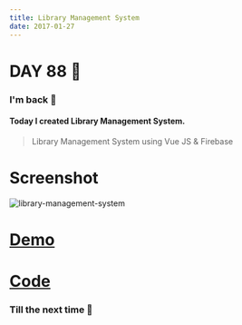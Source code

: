 ```yaml
---
title: Library Management System
date: 2017-01-27
---
```


# DAY 88 👾 

### I'm back 💙

#### Today I created Library Management System.

> Library Management System using Vue JS & Firebase 

# Screenshot

![library-management-system](http://imgur.com/ErmM3o3.png)

# [Demo](https://library-management-system.now.sh/)

# [Code](https://github.com/deadcoder0904/library-management-system)

### Till the next time 👻 